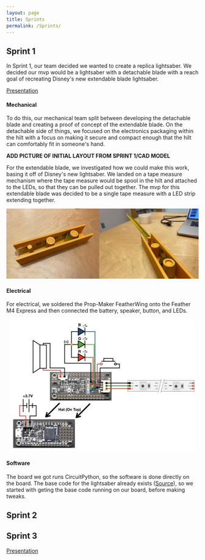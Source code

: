```yaml
---
layout: page
title: Sprints
permalink: /Sprints/
---
```


## Sprint 1
In Sprint 1, our team decided we wanted to create a replica lightsaber. We decided our mvp would be a lightsaber with a detachable blade with a reach goal of recreating Disney's new extendable blade lightsaber. 

[Presentation](https://docs.google.com/presentation/d/1-5Kee44TzqyZskYLsyKVEHtzWcdqXS3h8iD9GProHQo/edit?usp=sharing)

#### Mechanical
To do this, our mechanical team split between developing the detachable blade and creating a proof of concept of the extendable blade. On the detachable side of things, we focused on the electronics packaging within the hilt with a focus on making it secure and compact enough that the hilt can comfortably fit in someone's hand.

**ADD PICTURE OF INITIAL LAYOUT FROM SPRINT 1/CAD MODEL**

For the extendable blade, we investigated how we could make this work, basing it off of Disney's new lightsaber. We landed on a tape measure mechanism where the tape measure would be spool in the hilt and attached to the LEDs, so that they can be pulled out together. The mvp for this extendable blade was decided to be a single tape measure with a LED strip extending together.

<p align="center">
  <img src="./sprint1extendable.jpg" alt="Extendable Proof of Concept">
</p>

#### Electrical
For electrical, we soldered the Prop-Maker FeatherWing onto the Feather M4 Express and then connected the battery, speaker, button, and LEDs. 

<p align="center">
  <img src="./sprint1electrical.jpg" alt="Sprint 1 Circuit Diagram">
</p>

#### Software
The board we got runs CircuitPython, so the software is done directly on the board. The base code for the lightsaber already exists ([Source](https://learn.adafruit.com/hallowing-lightsaber/program-with-circuitpython)), so we started with geting the base code running on our board, before making tweaks.



## Sprint 2

## Sprint 3

[Presentation](https://docs.google.com/presentation/d/1FsrQfatEuBN9W9HeRLlkH6D4EyJWSfqdYsHG7buiOm8/edit?usp=sharing)